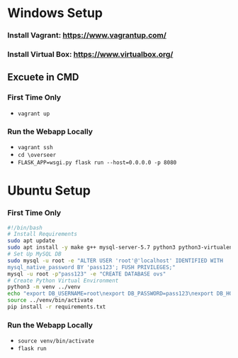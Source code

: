 # Windows Setup
### Install Vagrant: https://www.vagrantup.com/
### Install Virtual Box: https://www.virtualbox.org/

## Excuete in CMD
### First Time Only
- `vagrant up`

### Run the Webapp Locally
- `vagrant ssh`
- `cd \overseer`
- `FLASK_APP=wsgi.py flask run --host=0.0.0.0 -p 8080`


# Ubuntu Setup
### First Time Only
```bash
#!/bin/bash
# Install Requirements
sudo apt update
sudo apt install -y make g++ mysql-server-5.7 python3 python3-virtualenv
# Set Up MySQL DB
sudo mysql -u root -e "ALTER USER 'root'@'localhost' IDENTIFIED WITH
mysql_native_password BY 'pass123'; FUSH PRIVILEGES;"
mysql -u root -p"pass123" -e "CREATE DATABASE ovs"
# Create Python Virtual Environment
python3 -m venv ../venv
echo "export DB_USERNAME=root\nexport DB_PASSWORD=pass123\nexport DB_HOSTNAME=127.0.0.1\nexport DB_PORT=3306\nexport DB_NAME=ovs\nexport FLASK_APP=wsgi.py" >> ../venv/bin/activate
source ../venv/bin/activate
pip install -r requirements.txt
```

### Run the Webapp Locally
* `source venv/bin/activate`
* `flask run`